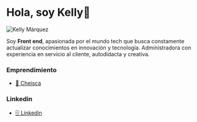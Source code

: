 # Hola, soy Kelly👋

![Kelly Márquez](https://user-images.githubusercontent.com/75831384/124169230-9de02380-da6b-11eb-93ff-7438471459a4.png)

Soy **Front end**, apasionada por el mundo tech que busca constamente actualizar conocimientos en innovación y tecnología. Administradora con experiencia en servicio al cliente, autodidacta y creativa.

### Emprendimiento
- [🍻 Cheisca](http://www.cheisca.com/)

### Linkedin
- [🗄️ Linkedin](https://www.linkedin.com/in/kelly-marquez-farfan-/)
